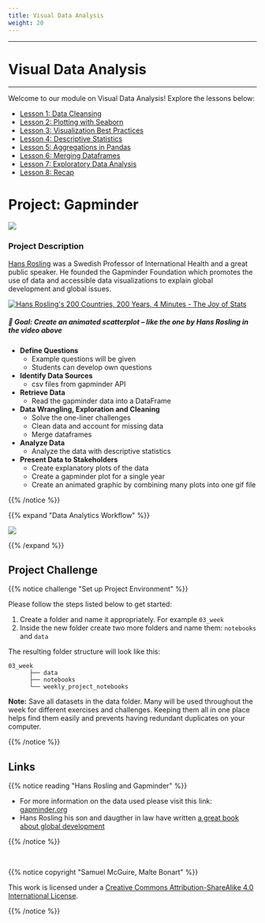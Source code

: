 ```yaml
---
title: Visual Data Analysis
weight: 20
---
```


---
# Visual Data Analysis
---

Welcome to our module on Visual Data Analysis! Explore the lessons below:

- [Lesson 1: Data Cleansing](data-cleansing.md)
- [Lesson 2: Plotting with Seaborn](plotting-with-seaborn.md)
- [Lesson 3: Visualization Best Practices](visualization-best-practices.md)
- [Lesson 4: Descriptive Statistics](descriptive-stats.md)
- [Lesson 5: Aggregations in Pandas](pandas-aggregation.md)
- [Lesson 6: Merging Dataframes](merging-dataframes.md)
- [Lesson 7: Exploratory Data Analysis](eda.md)
- [Lesson 8: Recap](recap.md)


# Project: Gapminder

![](/images/countries_health_wealth_2016_v8.png)

### Project Description

[Hans Rosling](https://en.wikipedia.org/wiki/Hans_Rosling) was a Swedish Professor of International Health and a great public speaker.
He founded the Gapminder Foundation which promotes the use of data and 
accessible data visualizations to explain global development and global issues. 

[![Hans Rosling's 200 Countries, 200 Years, 4 Minutes - The Joy of Stats](https://res.cloudinary.com/marcomontalbano/image/upload/v1641804627/video_to_markdown/images/youtube--jbkSRLYSojo-c05b58ac6eb4c4700831b2b3070cd403.jpg)](https://www.youtube.com/watch?v=jbkSRLYSojo "Hans Rosling's 200 Countries, 200 Years, 4 Minutes - The Joy of Stats")


##### 🎯 Goal: Create an animated scatterplot – like the one by Hans Rosling in the video above

- **Define Questions**
  - Example questions will be given
  - Students can develop own questions
- **Identify Data Sources**
  - csv files from gapminder API
- **Retrieve Data**
  - Read the gapminder data into a DataFrame
- **Data Wrangling, Exploration and Cleaning**
  - Solve the one-liner challenges
  - Clean data and account for missing data
  - Merge dataframes
- **Analyze Data**
  - Analyze the data with descriptive statistics
- **Present Data to Stakeholders**
  - Create explanatory plots of the data
  - Create a gapminder plot for a single year
  - Create an animated graphic by combining many plots into one gif file

{{% /notice %}}

{{% expand "Data Analytics Workflow" %}}

![](images/da_workflow.png)

{{% /expand %}}

## Project Challenge

{{% notice challenge "Set up Project Environment" %}}

Please follow the steps listed below to get started:

1. Create a folder and name it appropriately. For example `03_week`
2. Inside the new folder create two more folders and name them: `notebooks` and `data` 

The resulting folder structure will look like this:

```shell
03_week
      ├── data
      ├── notebooks
      └── weekly_project_notebooks
```

**Note:** Save all datasets in the data folder. Many will be used throughout the week for different exercises and challenges. Keeping them all in one place helps find them easily and prevents having redundant duplicates on your computer.

{{% /notice %}}

## Links

{{% notice reading "Hans Rosling and Gapminder" %}}

- For more information on the data used please visit this link: [gapminder.org](gapminder.org)
- Hans Rosling his son and daugther in law have written [a great book about global development](https://en.wikipedia.org/wiki/Factfulness:_Ten_Reasons_We%27re_Wrong_About_the_World_%E2%80%93_and_Why_Things_Are_Better_Than_You_Think) 

{{% /notice %}}

<br>

{{% notice copyright "Samuel McGuire, Malte Bonart" %}}

This work is licensed under a [Creative Commons Attribution-ShareAlike 4.0 International License](https://creativecommons.org/licenses/by-sa/4.0/).

{{% /notice %}}
